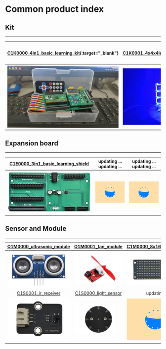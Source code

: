 # Common product index

## Kit   
------
| [C1K0000_4in1_basic_learning_kit](https://docs.mosiwi.com/projects/c1k0000/en/latest){:target="_blank"} | [C1K0001_4x4x4led_cube_kit](https://docs.mosiwi.com/projects/c1k0001/en/latest){:target="_blank"} | updating ... updating ... |
| :--: | :--: | :--: |
| ![img](../../_static/common/C1K0000_4in1_basic_learning_kit/1img.jpg) | ![Img](../../_static/common/C1K0001_4x4x4led_cube_kit/1img.jpg) | ![Img](../../_static/web_logo/updating.gif) |

## Expansion board   
------------------
| [C1E0000_3in1_basic_learning_shield](../C1E0000_3in1_basic_learning_shield/C1E0000_3in1_basic_learning_shield.md) | updating ... updating ... | updating ... updating ... |
| :--: | :--: | :--: |
| ![img](../../_static/common/C1E0000_3in1_basic_learning_shield/1img.png) | ![Img](../../_static/web_logo/updating.gif) | ![Img](../../_static/web_logo/updating.gif) |

## Sensor and Module    
--------------------
| [O1M0000_ultrasonic_module](../../outsourcing/O1M0000_ultrasonic_module/O1M0000_ultrasonic_module.md) | [O1M0001_fan_module](../../outsourcing/O1M0001_fan_module/O1M0001_fan_module.md) | [C1M0000_8x16dot_matrix](../C1M0000_8x16dot_matrix/C1M0000_8x16dot_matrix.md) |     
| :--: | :--: | :--: |    
| ![Img](../../_static/outsourcing/O1M0000_ultrasonic_module/1img.png) | ![Img](../../_static/outsourcing/O1M0001_fan_module/1img.png) | ![Img](../../_static/common/C1M0000_8x16dot_matrix/3img.png) |    
| [C1S0001_ir_receiver](../C1S0001_ir_receiver/C1S0001_ir_receiver.md) | [C1S0000_light_sensor](../C1S0000_light_sensor/C1S0000_light_sensor.md) | updating | 
| ![Img](../../_static/common/C1S0001_ir_receiver/3img.png) | ![Img](../../_static/common/C1S0000_light_sensor/1img.png) | ![Img](../../_static/web_logo/updating.gif) | 
